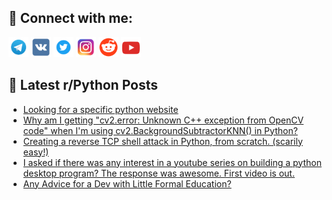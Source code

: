 ## 🔎 Connect with me:
[<img src="https://github.com/bullbesh/bullbesh/blob/main/images/Telegram.png" width="32" height="32" />](https://t.me/bullbesh)
[<img src="https://github.com/bullbesh/bullbesh/blob/main/images/VK.png" width="32" height="32" />](https://vk.com/bullbesh)
[<img src="https://github.com/bullbesh/bullbesh/blob/main/images/Twitter.png" width="32" height="32" />](https://twitter.com/bullbesh1)
[<img src="https://github.com/bullbesh/bullbesh/blob/main/images/Instagram.png" width="32" height="32" />](https://www.instagram.com/bullbesh)
[<img src="https://github.com/bullbesh/bullbesh/blob/main/images/Reddit.png" width="32" height="32" />](https://www.reddit.com/user/bullbesh)
[<img src="https://github.com/bullbesh/bullbesh/blob/main/images/YouTube.png" width="32" height="32" />](https://www.youtube.com/channel/UCtfjRs6uzgq5mfm8S06WTcg)

## 📕 Latest r/Python Posts
<!-- BLOG-POST-LIST:START -->
- [Looking for a specific python website](https://www.reddit.com/r/Python/comments/w2m3bl/looking_for_a_specific_python_website/)
- [Why am I getting &quot;cv2.error: Unknown C++ exception from OpenCV code&quot; when I&#39;m using cv2.BackgroundSubtractorKNN&lpar;&rpar; in Python?](https://www.reddit.com/r/Python/comments/w2llye/why_am_i_getting_cv2error_unknown_c_exception/)
- [Creating a reverse TCP shell attack in Python, from scratch. &lpar;scarily easy!&rpar;](https://www.reddit.com/r/Python/comments/w2jz5w/creating_a_reverse_tcp_shell_attack_in_python/)
- [I asked if there was any interest in a youtube series on building a python desktop program? The response was awesome. First video is out.](https://www.reddit.com/r/Python/comments/w2ib5y/i_asked_if_there_was_any_interest_in_a_youtube/)
- [Any Advice for a Dev with Little Formal Education?](https://www.reddit.com/r/Python/comments/w2i9ll/any_advice_for_a_dev_with_little_formal_education/)
<!-- BLOG-POST-LIST:END -->
